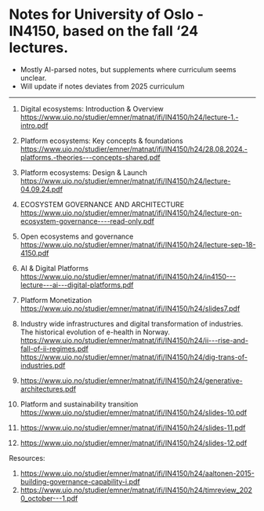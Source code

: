 # Notes for University of Oslo - IN4150, based on the fall ‘24 lectures.
- Mostly AI-parsed notes, but supplements where curriculum seems unclear.
- Will update if notes deviates from 2025 curriculum

---

1. Digital ecosystems: Introduction & Overview
   https://www.uio.no/studier/emner/matnat/ifi/IN4150/h24/lecture-1.-intro.pdf
   
2. Platform ecosystems: Key concepts & foundations
   https://www.uio.no/studier/emner/matnat/ifi/IN4150/h24/28.08.2024.-platforms.-theories---concepts-shared.pdf
   
3. Platform ecosystems: Design & Launch
   https://www.uio.no/studier/emner/matnat/ifi/IN4150/h24/lecture-04.09.24.pdf
   
4. ECOSYSTEM GOVERNANCE AND ARCHITECTURE
   https://www.uio.no/studier/emner/matnat/ifi/IN4150/h24/lecture-on-ecosystem-governance----read-only.pdf
   
5. Open ecosystems and governance
   https://www.uio.no/studier/emner/matnat/ifi/IN4150/h24/lecture-sep-18-4150.pdf
   
6. AI & Digital Platforms
   https://www.uio.no/studier/emner/matnat/ifi/IN4150/h24/in4150---lecture---ai---digital-platforms.pdf
   
7. Platform Monetization
   https://www.uio.no/studier/emner/matnat/ifi/IN4150/h24/slides7.pdf
   
8. Industry wide infrastructures and digital transformation of industries. The historical evolution of e-health in Norway.
   https://www.uio.no/studier/emner/matnat/ifi/IN4150/h24/ii---rise-and-fall-of-ii-regimes.pdf
   https://www.uio.no/studier/emner/matnat/ifi/IN4150/h24/dig-trans-of-industries.pdf
   
9. https://www.uio.no/studier/emner/matnat/ifi/IN4150/h24/generative-architectures.pdf
    
10. Platform and sustainability transition 
    https://www.uio.no/studier/emner/matnat/ifi/IN4150/h24/slides-10.pdf
    
11. https://www.uio.no/studier/emner/matnat/ifi/IN4150/h24/slides-11.pdf
    
12. https://www.uio.no/studier/emner/matnat/ifi/IN4150/h24/slides-12.pdf
    


Resources:
1. https://www.uio.no/studier/emner/matnat/ifi/IN4150/h24/aaltonen-2015-building-governance-capability-i.pdf
2. https://www.uio.no/studier/emner/matnat/ifi/IN4150/h24/timreview_2020_october---1.pdf
